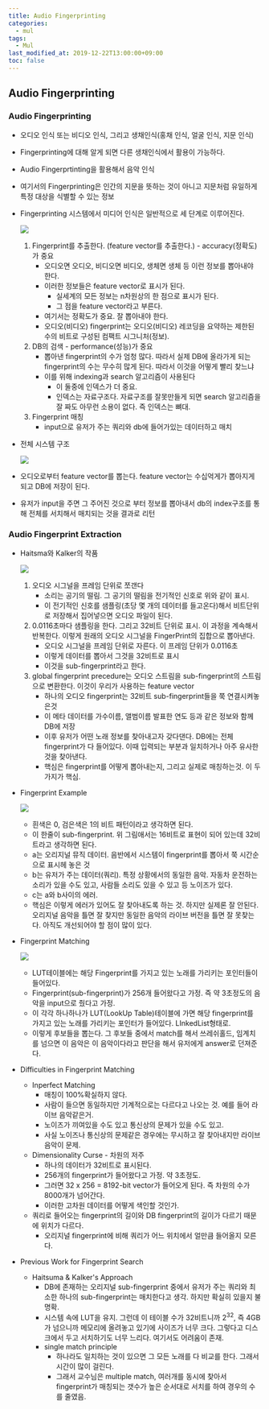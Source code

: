 ```yaml
---
title: Audio Fingerprinting
categories:
  - mul
tags:
  - Mul
last_modified_at: 2019-12-22T13:00:00+09:00
toc: false
---
```



## Audio Fingerprinting

### Audio Fingerprinting

* 오디오 인식 또는 비디오 인식, 그리고 생채인식(홍채 인식, 얼굴 인식, 지문 인식)

* Fingerprinting에 대해 알게 되면 다른 생채인식에서 활용이 가능하다.

* Audio Fingerprtinting을 활용해서 음악 인식

* 여기서의 Fingerprinting은 인간의 지문을 뜻하는 것이 아니고 지문처럼 유일하게 특정 대상을 식별할 수 있는 정보

* Fingerprinting 시스템에서 미디어 인식은 일반적으로 세 단계로 이루어진다.

  ![](https://i.imgur.com/Xc4UO72.png)

  1. Fingerprint를 추출한다. (feature vector를 추출한다.)  -  accuracy(정확도)가 중요
     * 오디오면 오디오, 비디오면 비디오, 생체면 생체 등 이런 정보를 뽑아내야 한다.
     * 이러한 정보들은 feature vector로 표시가 된다.
       * 실세계의 모든 정보는 n차원상의 한 점으로 표시가 된다.
       * 그 점을 feature vector라고 부른다.
     * 여기서는 정확도가 중요. 잘 뽑아내야 한다.
     * 오디오(비디오) fingerprint는 오디오(비디오) 레코딩을 요약하는 제한된 수의 비트로 구성된 컴팩트 시그니처(정보).
  2. DB의 검색 - performance(성능)가 중요
     * 뽑아낸 fingerprint의 수가 엄청 많다. 따라서 실제 DB에 올라가게 되는 fingerprint의 수는 무수히 많게 된다. 따라서 이것을 어떻게 빨리 찾느냐
     * 이를 위해 indexing과 search 알고리즘이 사용된다
       * 이 둘중에 인덱스가 더 중요.
       * 인덱스는 자료구조다. 자료구조를 잘못만들게 되면 search 알고리즘을 잘 짜도 아무런 소용이 없다. 즉 인덱스는 뼈대.
  3. Fingerprint 매칭
     * input으로 유저가 주는 쿼리와 db에 들어가있는 데이터하고 매치

* 전체 시스템 구조

  ![](https://i.imgur.com/70AObjR.png)

* 오디오로부터 feature vector를 뽑는다. feature vector는 수십억게가 뽑아지게 되고 DB에 저장이 된다.

* 유저가 input을 주면 그 주어진 것으로 부터 정보를 뽑아내서 db의 index구조를 통해 전체를 서치해서 매치되는 것을 결과로 리턴

### Audio Fingerprint Extraction

* Haitsma와 Kalker의 작품

  ![](https://i.imgur.com/8rlwTAT.png)

  1. 오디오 시그널을 프레임 단위로 쪼갠다
     * 소리는 공기의 떨림. 그 공기의 떨림을 전기적인 신호로 위와 같이 표시.
     * 이 전기적인 신호를 샘플링(초당 몇 개의 데이터를 들고온다)해서 비트단위로 저장해서 집어넣으면 오디오 파일이 된다.
  2. 0.0116초마다 샘플링을 한다. 그리고 32비트 단위로 표시. 이 과정을 계속해서 반복한다. 이렇게 원래의 오디오 시그널을 FingerPrint의 집합으로 뽑아낸다.
     * 오디오 시그널을 프레임 단위로 자른다. 이 프레임 단위가 0.0116초
     * 이렇게 데이터를 뽑아서 그것을 32비트로 표시
     * 이것을 sub-fingerprint라고 한다.
  3. global fingerprint precedure는 오디오 스트림을 sub-fingerprint의 스트림으로 변환한다. 이것이 우리가 사용하는 feature vector
     * 하나의 오디오 fingerprint는 32비트 sub-fingerprint들을 쭉 연결시켜놓은것
     * 이 메타 데이터를 가수이름, 앨범이름 발표한 연도 등과 같은 정보와 함께 DB에 저장
     * 이후 유저가 어떤 노래 정보를 찾아내고자 갖다댄다. DB에는 전체 fingerprint가 다 들어있다. 이때 입력되는 부분과 일치하거나 아주 유사한 것을 찾아낸다.
     * 핵심은 fingerprint를 어떻게 뽑아내는지, 그리고 실제로 매칭하는것. 이 두 가지가 핵심.
  
* Fingerprint Example

  ![](https://i.imgur.com/BySBHPq.png)

  * 흰색은 0, 검은색은 1의 비트 패턴이라고 생각하면 된다.
  * 이 한줄이 sub-fingerprint. 위 그림애서는 16비트로 표현이 되어 있는데 32비트라고 생각하면 된다.
  * a는 오리지널 뮤직 데이터. 음반에서 시스템이 fingerprint를 뽑아서 쭉 시간순으로 표시헤 놓은 것
  * b는 유저가 주는 데이터(쿼리). 특정 상황에서의 동일한 음악. 자동차 운전하는 소리가 있을 수도 있고, 사람들 소리도 있을 수 있고 등 노이즈가 있다.
  * c는 a와 b사이의 에러.
  * 핵심은 이렇게 에러가 있어도 잘 찾아내도록 하는 것. 하지만 실제론 잘 안된다. 오리지널 음악을 틀면 잘 찾지만 동일한 음악의 라이브 버전을 틀면 잘 못찾는다. 아직도 개선되어야 할 점이 많이 있다.

* Fingerprint Matching

  ![](https://i.imgur.com/dlePppl.png)

  * LUT테이블에는 해당 Fingerprint를 가지고 있는 노래를 가리키는 포인터들이 들어있다.
  * Fingerprint(sub-fingerprint)가 256개 들어왔다고 가정. 즉 약 3초정도의 음악을 input으로 줬다고 가정.
  * 이 각각 하나하나가 LUT(LookUp Table)테이블에 가면 해당 fingerprint를 가지고 있는 노래를 가리키는 포인터가 들어있다. LInkedList형태로.
  * 이렇게 후보들을 뽑는다. 그 후보들 중에서 match를 해서 쓰레쉬홀드, 임계치를 넘으면 이 음악은 이 음악이다라고 판단을 해서 유저에게 answer로 던져준다.

* Difficulties in Fingerprint Matching

  * Inperfect Matching
    * 매칭이 100%확실하지 않다.
    * 사람이 들으면 동일하지만 기계적으로는 다르다고 나오는 것. 예를 들어 라이브 음악같은거.
    * 노이즈가 끼여있을 수도 있고 통신상의 문제가 있을 수도 있고.
    * 사실 노이즈나 통신상의 문제같은 경우에는 무시하고 잘 찾아내지만 라이브 음악이 문제.
  * Dimensionality Curse - 차원의 저주
    * 하나의 데이터가 32비트로 표시된다.
    * 256개의 fingerprint가 들어왔다고 가정. 약 3초정도.
    * 그러면 32 x 256 = 8192-bit vector가 들어오게 된다. 즉 차원의 수가 8000개가 넘어간다. 
    * 이러한 고차원 데이터를 어떻게 색인할 것인가.
  * 쿼리로 들어오는 fingerprint의 길이와 DB fingerprint의 길이가 다르기 때문에 위치가 다르다.
    * 오리지널 fingerprint에 비해 쿼리가 어느 위치에서 얼만큼 들어올지 모른다.

* Previous Work for Fingerprint Search

  * Haitsuma & Kalker's Approach
    * DB에 존재하는 오리지널 sub-fingerprint 중에서 유저가 주는 쿼리와 최소한 하나의 sub-fingerprint는 매치한다고 생각. 하지만 확실히 있을지 불명확.
    * 시스템 속에 LUT을 유지. 그런데 이 테이블 수가 32비트니까 $2^{32}$, 즉 4GB가 넘으니까 메모리에 올려놓고 있기에 사이즈가 너무 크다. 그렇다고 디스크에서 두고 서치하기도 너무 느리다. 여기서도 어려움이 존재.
    * single match principle
      * 하나라도 일치하는 것이 있으면 그 모든 노래를 다 비교를 한다. 그래서 시간이 많이 걸린다.
      * 그래서 교수님은 multiple match, 여러개를 동시에 찾아서 fingerprint가 매칭되는 갯수가 높은 순서대로 서치를 하여 경우의 수를 줄였음.